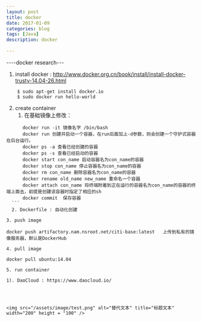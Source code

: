 ```yaml
---  
layout: post  
title: docker
date: 2017-01-09  
categories: blog  
tags: [Java]  
description: docker 
  
---  
```

  
----docker research---

1. install docker : http://www.docker.org.cn/book/install/install-docker-trusty-14.04-26.html
```
	$ sudo apt-get install docker.io
	$ sudo docker run hello-world
  ```
2. create container
	1. 在基础镜像上修改：
  ```
		docker run -it 镜像名字 /bin/bash
		docker run 创建并启动一个容器，在run后面加上-d参数，则会创建一个守护式容器在后台运行。
		docker ps -a 查看已经创建的容器
		docker ps -s 查看已经启动的容器
		docker start con_name 启动容器名为con_name的容器
		docker stop con_name 停止容器名为con_name的容器
		docker rm con_name 删除容器名为con_name的容器
		docker rename old_name new_name 重命名一个容器
		docker attach con_name 将终端附着到正在运行的容器名为con_name的容器的终端上面去，前提是创建该容器时指定了相应的sh
		docker commit  保存容器
    ```
	2. Dockerfile : 自动化创建
		
3. push image
```
	docker push artifactory.nam.nsroot.net/citi-base:latest   上传到私有的镜像服务器，默认是DockerHub
  ```
4. pull image
```
	docker pull ubuntu:14.04
  ```
5. run container
```
	1). DaoCloud : https://www.daocloud.io/
  ```
	
  
  
<img src="/assets/image/test.png" alt="替代文本" title="标题文本" width="200" height = "100" />  
  
